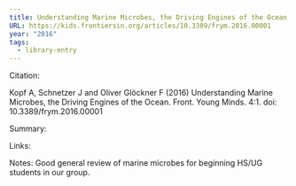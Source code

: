 ```yaml
---
title: Understanding Marine Microbes, the Driving Engines of the Ocean
URL: https://kids.frontiersin.org/articles/10.3389/frym.2016.00001
year: "2016"
tags:
  - library-entry
---
```

Citation:

Kopf A, Schnetzer J and Oliver Glöckner F (2016) Understanding Marine Microbes, the Driving Engines of the Ocean. Front. Young Minds. 4:1. doi: 10.3389/frym.2016.00001

Summary:


Links:

Notes:  Good general review of marine microbes for beginning HS/UG students in our group.